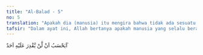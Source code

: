 ```yaml
---
title: "Al-Balad - 5"
no: 5
translation: "Apakah dia (manusia) itu mengira bahwa tidak ada sesuatu pun yang berkuasa atasnya?"
tafsir: "Dalam ayat ini, Allah bertanya apakah manusia yang selalu berada dalam kesulitan, dan untuk bisa hidup harus mampu mengatasi kesulitan itu, dapat menyombongkan dirinya setelah berhasil dalam perjuangan itu. Menyombongkan diri itu misalnya menyangka dirinya begitu kuasanya sehingga berpandangan bahwa tidak akan ada seorang pun yang akan mampu menyaingi dan mengalahkannya, termasuk Allah sendiri. Ia tidak boleh berpandangan demikian karena bila ada seorang yang hebat, pasti akan ada lagi orang yang lebih hebat darinya. Di atas segala yang hebat itu, Allah adalah yang terhebat dari segala yang hebat, sebagaimana difirmankan-Nya:\n\nDan di atas setiap orang yang berpengetahuan ada yang lebih mengetahui. (Yusuf/12: 76)"
---
```


اَيَحْسَبُ اَنْ لَّنْ يَّقْدِرَ عَلَيْهِ اَحَدٌ ۘ
